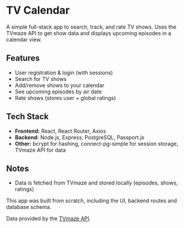 # TV Calendar

A simple full-stack app to search, track, and rate TV shows. Uses the TVmaze API to get show data and displays upcoming episodes in a calendar view.

## Features

- User registration & login (with sessions)
- Search for TV shows
- Add/remove shows to your calendar
- See upcoming episodes by air date
- Rate shows (stores user + global ratings)

## Tech Stack

- **Frontend:** React, React Router, Axios
- **Backend:** Node.js, Express, PostgreSQL, Passport.js
- **Other:** bcrypt for hashing, connect-pg-simple for session storage, TVmaze API for data

## Notes

- Data is fetched from TVmaze and stored locally (episodes, shows, ratings)

This app was built from scratch, including the UI, backend routes and database schema.

Data provided by the [TVmaze API](https://www.tvmaze.com/api).
